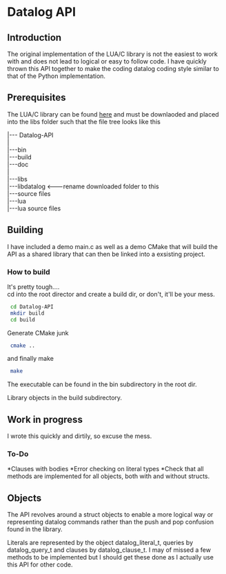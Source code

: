 # Datalog API

## Introduction
The original implementation of the LUA/C library is not the easiest to work with and does not lead to logical or easy to follow code. I have quickly thrown this API together to make the coding datalog coding style similar to that of the Python implementation. 

## Prerequisites 
The LUA/C library can be found [here](http://datalog.sourceforge.net) and must be downlaoded and placed into the libs folder such that the file tree looks like this  

  |--- Datalog-API  
        |  
        |---bin  
        |---build  
        |---doc  
        |  
        |---libs  
             |---libdatalog <---rename downloaded folder to this  
                 |---source files  
                 |---lua  
                      |---lua source files  

## Building
I have included a demo main.c as well as a demo CMake that will build the API as a shared library that can then be linked into a exsisting project.  

### How to build
It's pretty tough....  
cd into the root director and create a build dir, or don't, it'll be your mess.  

```bash
 cd Datalog-API
 mkdir build
 cd build
```
 Generate CMake junk
```bash
 cmake ..
```
and finally make
```bash
 make
```
The executable can be found in the bin subdirectory in the root dir.  

Library objects in the build subdirectory.

## Work in progress
I wrote this quickly and dirtily, so excuse the mess.  

### To-Do
  *Clauses with bodies
  *Error checking on literal types
  *Check that all methods are implemented for all objects, both with and without structs.

## Objects 
The API revolves around a struct objects to enable a more logical way or representing datalog commands rather than the push and pop confusion found in the library.  

Literals are represented by the object datalog_literal_t, queries by datalog_query_t and clauses by datalog_clause_t. I may of missed a few methods to be implemented but I should get these done as I actually use this API for other code. 
 